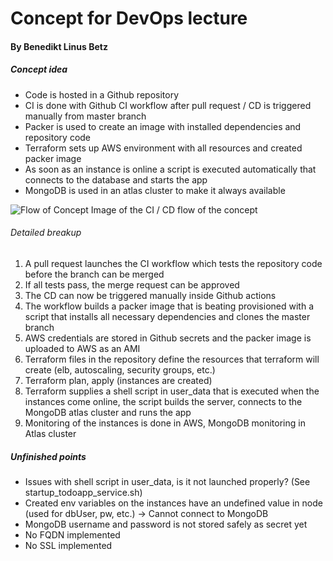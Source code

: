 # Concept for DevOps lecture
#### By Benedikt Linus Betz

##### Concept idea
- Code is hosted in a Github repository
- CI is done with Github CI workflow after pull request / CD is triggered manually from master branch
- Packer is used to create an image with installed dependencies and repository code
- Terraform sets up AWS environment with all resources and created packer image
- As soon as an instance is online a script is executed automatically that connects to the database and starts the app
- MongoDB is used in an atlas cluster to make it always available

![Flow of Concept](https://ibb.co/L5Pk4Y4) Image of the CI / CD flow of the concept

###### Detailed breakup
1. A pull request launches the CI workflow which tests the repository code before the branch can be merged
2. If all tests pass, the merge request can be approved
3. The CD can now be triggered manually inside Github actions
4. The workflow builds a packer image that is beating provisioned with a script that installs all necessary dependencies and clones the master branch
5. AWS credentials are stored in Github secrets and the packer image is uploaded to AWS as an AMI
6. Terraform files in the repository define the resources that terraform will create (elb, autoscaling, security groups, etc.)
7. Terraform plan, apply (instances are created)
8. Terraform supplies a shell script in user_data that is executed when the instances come online, the script builds the server, connects to the MongoDB atlas cluster and runs the app
9. Monitoring of the instances is done in AWS, MongoDB monitoring in Atlas cluster

##### Unfinished points
- Issues with shell script in user_data, is it not launched properly? (See startup_todoapp_service.sh)
- Created env variables on the instances have an undefined value in node (used for dbUser, pw, etc.) -> Cannot connect to MongoDB
- MongoDB username and password is not stored safely as secret yet
- No FQDN implemented
- No SSL implemented
